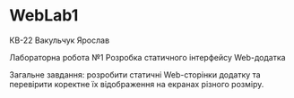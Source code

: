 # WebLab1

КВ-22 Вакульчук Ярослав

Лабораторна робота №1 Розробка статичного інтерфейсу Web-додатка

Загальне завдання: розробити статичні Web-сторінки додатку та перевірити коректне їх відображення на екранах різного розміру.
